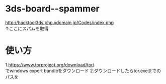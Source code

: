 # 3ds-board--spammer<br>
http://hacktool3ds.php.xdomain.jp/Codes/index.php<br>
↑ここにスパムを取得
# 使い方
1.https://www.torproject.org/download/tor/<br>でwindows expert bandleをダウンロード
2.ダウンロードしたらtor.exeまでのパスを
